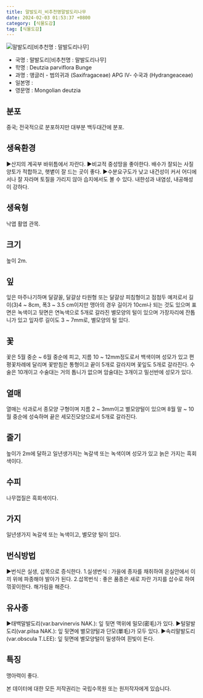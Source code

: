 ```yaml
---
title: 말발도리_비추천명말발도리나무
date: 2024-02-03 01:53:37 +0800
category: [식물도감]
tag: [식물도감]
---
```




![말발도리[비추천명 : 말발도리나무]](/fileUpload/plants/basic/Saxifragaceae/Deutzia/22291/22291_3_th2.JPG)
- 국명 : 말발도리[비추천명 : 말발도리나무]
- 학명 : Deutzia parviflora Bunge
- 과명 : 앵글러 - 범의귀과 (Saxifragaceae) APG Ⅳ- 수국과 (Hydrangeaceae)
- 일본명 : 
- 영문명 : Mongolian deutzia


## 분포
중국; 전국적으로 분포하지만 대부분 백두대간에 분포.
## 생육환경
▶산지의 계곡부 바위틈에서 자란다. ▶비교적 중성땅을 좋아한다. 배수가 잘되는 사질양토가 적합하고, 햇볕이 잘 드는 곳이 좋다.▶수분요구도가 낮고 내건성이 커서 어디에서나 잘 자라며 토질을 가리지 않아 습지에서도 볼 수 있다. 내한성과 내염성, 내공해성이 강하다.
## 생육형
낙엽 활엽 관목.
## 크기
높이 2m.
## 잎
잎은 마주나기하며 달걀꼴, 달걀상 타원형 또는 달걀상 피침형이고 점첨두 예저로서 길이(3)4 ~ 8cm, 폭3 ~ 3.5 cm이지만 맹아의 경우 길이가 10cm나 되는 것도 있으며 표면은 녹색이고 뒷면은 연녹색으로 5개로 갈라진 별모양의 털이 있으며 가장자리에 잔톱니가 있고 잎자루 길이도 3 ~ 7mm로, 별모양의 털 있다.
## 꽃
꽃은 5월 중순 ~ 6월 중순에 피고, 지름 10 ~ 12mm정도로서 백색이며 성모가 있고 편평꽃차례에 달리며 꽃받침은 통형이고 끝이 5개로 갈라지며 꽃잎도 5개로 갈라진다. 수술은 10개이고 수술대는 거의 톱니가 없으며 암술대는 3개이고 밀선반에 성모가 있다.
## 열매
열매는 삭과로서 종모양 구형이며 지름 2 ~ 3mm이고 별모양털이 있으며 8월 말 ~ 10월 중순에 성숙하며 끝은 세모진모양으로서 5개로 갈라진다.
## 줄기
높이가 2m에 달하고 일년생가지는 녹갈색 또는 녹색이며 성모가 있고 늙은 가지는 흑회색이다.
## 수피
나무껍질은 흑회색이다. 
## 가지
일년생가지 녹갈색 또는 녹색이고, 별모양 털이 있다.
## 번식방법
▶번식은 실생, 삽목으로 증식한다. 1.실생번식 : 가을에 종자를 채취하여 온실안에서 이끼 위에 파종해야 발아가 된다. 2.삽목번식 : 좋은 품종은 새로 자란 가지를 삽수로 하여 꺾꽂이한다. 해가림을 해준다.
## 유사종
▶태백말발도리(var.barvinervis NAK.): 잎 뒷면 맥위에 밀모(密毛)가 있다.▶털말발도리(var.pilsa NAK.): 잎 뒷면에 별모양털과 단모(單毛)가 모두 있다.▶속리말발도리(var.obscula T.LEE): 잎 뒷면에 별모양털이 밀생하여 흰빛이 돈다.
## 특징
맹아력이 좋다.






본 데이터에 대한 모든 저작권리는 국립수목원 또는 원저작자에게 있습니다.
